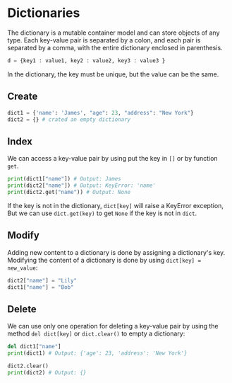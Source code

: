 # Dictionaries
The dictionary is a mutable container model and can store objects of any type.
Each key-value pair is separated by a colon, and each pair is separated by a comma, with the entire dictionary enclosed in parenthesis.

```python 
d = {key1 : value1, key2 : value2, key3 : value3 }
```
In the dictionary, the key must be unique, but the value can be the same.

## Create
```python 
dict1 = {'name': 'James', "age": 23, "address": "New York"}
dict2 = {} # crated an empty dictionary
```

## Index 
We can access a key-value pair by using put the key in `[]` or by function `get`.
```python 
print(dict1["name"]) # Output: James
print(dict2["name"]) # Output: KeyError: 'name'
print(dict2.get("name")) # Output: None
```
If the key is not in the dictionary, `dict[key]` will raise a KeyError exception, But we can use `dict.get(key)` to get `None` if the key is not in `dict`.

## Modify
Adding new content to a dictionary is done by assigning a dictionary's key. Modifying the content of a dictionary is done by using `dict[key] = new_value`:
```python 
dict2["name"] = "Lily"
dict1["name"] = "Bob"
```


## Delete
We can use only one operation for deleting a key-value pair by using the method `del dict[key]` or `dict.clear()` to empty a dictionary:
```python 
del dict1["name"]
print(dict1) # Output: {'age': 23, 'address': 'New York'}

dict2.clear()
print(dict2) # Output: {}
```


